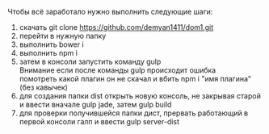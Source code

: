 Чтобы всё заработало нужно выполнить следующие шаги:

1. скачать git clone https://github.com/demyan1411/dom1.git
2. перейти в нужную папку
2. выполнить bower i
3. выполнить npm i
4. затем в консоли запустить команду gulp <br>
   Внимание если после команды gulp происходит ошибка <br>
	помотреть какой плагин он не скачал и вбить npm i "имя плагина" (без кавычек)
5. для создания папки dist открыть новую консоль, не закрывая старой <br>
	и ввести вначале gulp jade, затем gulp build
6. для проверки получившейся папки дист, прервать работающий в первой консоли галп и  ввести gulp server-dist
